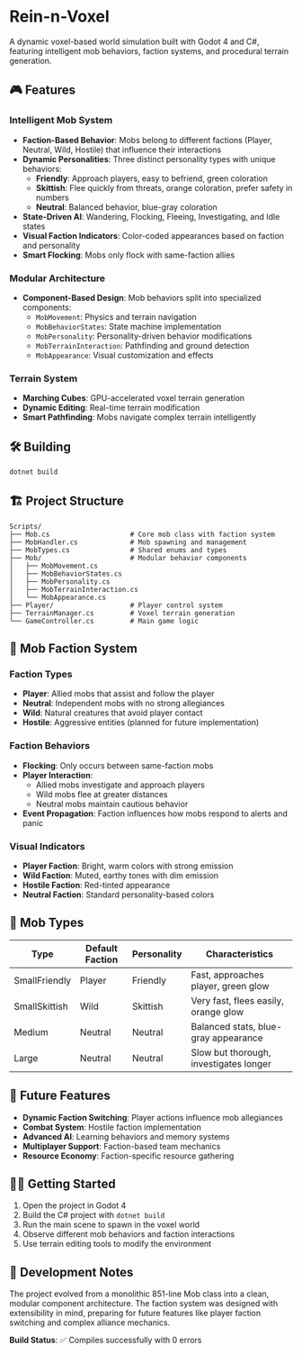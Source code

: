 # Rein-n-Voxel

A dynamic voxel-based world simulation built with Godot 4 and C#, featuring intelligent mob behaviors, faction systems, and procedural terrain generation.

## 🎮 Features

### Intelligent Mob System
- **Faction-Based Behavior**: Mobs belong to different factions (Player, Neutral, Wild, Hostile) that influence their interactions
- **Dynamic Personalities**: Three distinct personality types with unique behaviors:
  - **Friendly**: Approach players, easy to befriend, green coloration
  - **Skittish**: Flee quickly from threats, orange coloration, prefer safety in numbers
  - **Neutral**: Balanced behavior, blue-gray coloration
- **State-Driven AI**: Wandering, Flocking, Fleeing, Investigating, and Idle states
- **Visual Faction Indicators**: Color-coded appearances based on faction and personality
- **Smart Flocking**: Mobs only flock with same-faction allies

### Modular Architecture
- **Component-Based Design**: Mob behaviors split into specialized components:
  - `MobMovement`: Physics and terrain navigation
  - `MobBehaviorStates`: State machine implementation
  - `MobPersonality`: Personality-driven behavior modifications
  - `MobTerrainInteraction`: Pathfinding and ground detection
  - `MobAppearance`: Visual customization and effects

### Terrain System
- **Marching Cubes**: GPU-accelerated voxel terrain generation
- **Dynamic Editing**: Real-time terrain modification
- **Smart Pathfinding**: Mobs navigate complex terrain intelligently

## 🛠️ Building

```bash
dotnet build
```

## 🏗️ Project Structure

```
Scripts/
├── Mob.cs                    # Core mob class with faction system
├── MobHandler.cs             # Mob spawning and management
├── MobTypes.cs               # Shared enums and types
├── Mob/                      # Modular behavior components
│   ├── MobMovement.cs
│   ├── MobBehaviorStates.cs
│   ├── MobPersonality.cs
│   ├── MobTerrainInteraction.cs
│   └── MobAppearance.cs
├── Player/                   # Player control system
├── TerrainManager.cs         # Voxel terrain generation
└── GameController.cs         # Main game logic
```

## 🤖 Mob Faction System

### Faction Types
- **Player**: Allied mobs that assist and follow the player
- **Neutral**: Independent mobs with no strong allegiances
- **Wild**: Natural creatures that avoid player contact
- **Hostile**: Aggressive entities (planned for future implementation)

### Faction Behaviors
- **Flocking**: Only occurs between same-faction mobs
- **Player Interaction**: 
  - Allied mobs investigate and approach players
  - Wild mobs flee at greater distances
  - Neutral mobs maintain cautious behavior
- **Event Propagation**: Faction influences how mobs respond to alerts and panic

### Visual Indicators
- **Player Faction**: Bright, warm colors with strong emission
- **Wild Faction**: Muted, earthy tones with dim emission
- **Hostile Faction**: Red-tinted appearance
- **Neutral Faction**: Standard personality-based colors

## 🎯 Mob Types

| Type | Default Faction | Personality | Characteristics |
|------|----------------|-------------|-----------------|
| SmallFriendly | Player | Friendly | Fast, approaches player, green glow |
| SmallSkittish | Wild | Skittish | Very fast, flees easily, orange glow |
| Medium | Neutral | Neutral | Balanced stats, blue-gray appearance |
| Large | Neutral | Neutral | Slow but thorough, investigates longer |

## 🔮 Future Features

- **Dynamic Faction Switching**: Player actions influence mob allegiances
- **Combat System**: Hostile faction implementation
- **Advanced AI**: Learning behaviors and memory systems
- **Multiplayer Support**: Faction-based team mechanics
- **Resource Economy**: Faction-specific resource gathering

## 🏃‍♂️ Getting Started

1. Open the project in Godot 4
2. Build the C# project with `dotnet build`
3. Run the main scene to spawn in the voxel world
4. Observe different mob behaviors and faction interactions
5. Use terrain editing tools to modify the environment

## 📝 Development Notes

The project evolved from a monolithic 851-line Mob class into a clean, modular component architecture. The faction system was designed with extensibility in mind, preparing for future features like player faction switching and complex alliance mechanics.

**Build Status**: ✅ Compiles successfully with 0 errors